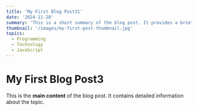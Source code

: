 ```yaml
---
title: 'My First Blog Post31'
date: '2024-11-28'
summary: 'This is a short summary of the blog post. It provides a brief introduction to the content.'
thumbnail: '/images/my-first-post-thumbnail.jpg'
topics:
  - Programming
  - Technology
  - JavaScript
---
```


# My First Blog Post3

This is the **main content** of the blog post. It contains detailed information about the topic.
